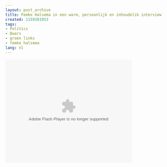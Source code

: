 ```yaml
---
layout: post_archive
title: Femke Halsema in een warm, persoonlijk en inhoudelik interview
created: 1159381953
tags:
- Politics
- Dwars
- groen links
- femke halsema
lang: nl
---
```

<embed style="width:400px; height:326px;" id="VideoPlayback" type="application/x-shockwave-flash" src="http://video.google.com/googleplayer.swf?docId=541693227875896796&hl=nl"> </embed>
